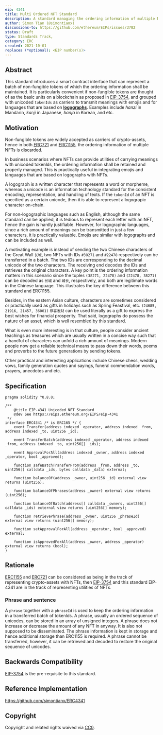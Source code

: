 ```yaml
---
eip: 4341
title: Multi Ordered NFT Standard
description: A standard managing the ordering information of multiple NFTs.
author: Simon Tian (@simontianx)
discussions-to: https://github.com/ethereum/EIPs/issues/3782
status: Draft
type: Standards Track,
category: ERC
created: 2021-10-01
replaces (*optional): <EIP number(s)>
---
```


## Abstract
This standard introduces a smart contract interface that can represent a batch
of non-fungible tokens of which the ordering information shall be maintained. It
is particularly convenient if non-fungible tokens are thought of as the basic
units on a blockchain as proposed in [EIP-3754](https://github.com/ethereum/EIPs/blob/master/EIPS/eip-3754.md), and grouped with unicoded `tokenIds` as carriers to transmit meanings
with emojis and for languages that are based on
**[logographs](https://en.wikipedia.org/wiki/Logogram)**. Examples include
_hanzi_ in Mandarin, _kanji_ in Japanese, _hanja_ in Korean, and etc.

## Motivation
Non-fungible tokens are widely accepted as carriers of crypto-assets, hence in both
[ERC721](https://github.com/ethereum/EIPs/blob/master/EIPS/eip-721.md) and [ERC1155](https://github.com/ethereum/EIPs/blob/master/EIPS/eip-1155.md), the ordering information of multiple
NFTs is discarded.

In business scenarios where NFTs can provide utilities of carrying meanings with
unicoded tokenIds, the ordering information shall be retained and properly managed.
This is practically useful in integrating emojis and languages that are based on
logographs with NFTs.

A logograph is a written character that represents a word or morpheme, whereas
a unicode is an information technology standard for the consistent encoding,
representation, and handling of texts. If the `tokenId` of an NFT is specified as
a certain unicode, then it is able to represent a logograpic character on-chain.

For non-logographic languages such as English, although the same standard can be
applied, it is tedious to represent each letter with an NFT, hence the gain is
hardly justifiable. However, for logographic languages, since a rich amount of
meanings can be transmitted in just a few characters, it is practically valuable.
Emojis are similar with logographs and can be included as well.

A motivating example is instead of sending the two Chinese characters of the
Great Wall `长城`, two NFTs with IDs `#38271` and `#22478` respectively can be
transferred in a batch. The two IDs are corresponding to the decimal unicode of
the two characters. The receiving end decodes the IDs and retrieves the original
characters. A key point is the ordering information matters in this scenario
since the tuples `(38271, 22478)` and `(22478, 38271)` can be decoded as
`长城` and `城长`, respectively, and both are legitimate words in the Chinese
language. This illustrates the key difference between this standard and ERC1155.

Besides, in the eastern Asian culture, characters are sometimes considered or
practically used as gifts in holidays such as Spring Feastival, etc.
`(24685, 21916, 21457, 36001)` `恭喜发财` can be used literally as a gift to
express the best wishes for financial prosperity. That said, logographs do possess
the nature of an asset, which is well resembled by this standard.

What is even more interesting is in that culture, people consider ancient teachings
as treasures which are usually written in a concise way such that a handful of
characters can unfold a rich amount of meanings. Modern people now get a reliable
technical means to pass down their words, poems and proverbs to the future
generations by sending tokens.

Other practical and interesting applications include Chinese chess, wedding
vows, family generation quotes and sayings, funeral commendation words, prayers,
anecdotes and etc.

## Specification
```
pragma solidity ^0.8.0;

/**
    @title EIP-4341 Unicoded NFT Standard
    @dev See https://eips.ethereum.org/EIPS/eip-4341
 */
interface ERC4341 /* is ERC165 */ {
    event Transfer(address indexed _operator, address indexed _from, address indexed _to, uint256 _id);

    event TransferBatch(address indexed _operator, address indexed _from, address indexed _to, uint256[] _ids);

    event ApprovalForAll(address indexed _owner, address indexed _operator, bool _approved);

    function safeBatchTransferFrom(address _from, address _to, uint256[] calldata _ids, bytes calldata _data) external;

    function balanceOf(address _owner, uint256 _id) external view returns (uint256);

    function balanceOfPhrases(address _owner) external view returns (uint256);

    function balanceOfBatch(address[] calldata _owners, uint256[] calldata _ids) external view returns (uint256[] memory);

    function retrievePhrase(address _owner, uint256 _phraseId) external view returns (uint256[] memory);

    function setApprovalForAll(address _operator, bool _approved) external;

    function isApprovedForAll(address _owner, address _operator) external view returns (bool);
}
```

## Rationale
[ERC1155](./eip-1155.md) and [ERC721](./eip-721.md) can be considered as being
in the track of representing crypto-assets with NFTs, then [EIP-3754](./eip-3754.md)
and this standard EIP-4341 are in the track of representing utilities of NFTs.

### Phrase and sentence
A `phrase` together with a `phraseId` is used to keep the ordering information in a
transferred batch of tokenIds. A phrase, usually an ordered sequence of unicodes,
can be stored in an array of unsigned integers. A phrase does not increase or
decrease the amount of any NFT in anyway. It is also not supposed to be disseminated.
The phrase information is kept in storage and hence additional storage than ERC1155
is required. A phrase cannot be transferred, however, it can be retrieved and
decoded to restore the original sequence of unicodes.

## Backwards Compatibility
[EIP-3754](./eip-3754.md) is the pre-requisite to this standard.

## Reference Implementation
https://github.com/simontianx/ERC4341

## Copyright
Copyright and related rights waived via [CC0](https://creativecommons.org/publicdomain/zero/1.0/).
